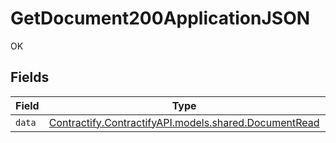 # GetDocument200ApplicationJSON

OK


## Fields

| Field                                                                                        | Type                                                                                         | Required                                                                                     | Description                                                                                  |
| -------------------------------------------------------------------------------------------- | -------------------------------------------------------------------------------------------- | -------------------------------------------------------------------------------------------- | -------------------------------------------------------------------------------------------- |
| `data`                                                                                       | [Contractify.ContractifyAPI.models.shared.DocumentRead](../../models/shared/DocumentRead.md) | :heavy_minus_sign:                                                                           | N/A                                                                                          |